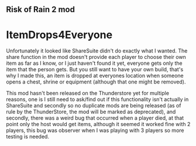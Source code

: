 ## Risk of Rain 2 mod
# ItemDrops4Everyone

Unfortunately it looked like ShareSuite didn't do exactly what I wanted.
The share function in the mod doesn't provide each player to choose their own item as far as I know, or I just haven't found it yet, everyone gets only the item that the person gets.
But you still want to have your own build, that's why I made this, an item is dropped at everyones location when someone opens a chest, shrine or equipment (although that one might be removed).



This mod hasn't been released on the Thunderstore yet for multiple reasons, one is I still need to ask/find out if this functionality isn't actually in ShareSuite and secondly so no duplicate mods are being released (as of rule by the ThunderStore, the mod will be marked as deprecated), and secondly, there was a weird bug that occurred when a player died, at that point only the host would get items, although it seemed it worked fine with 2 players, this bug was observer when I was playing with 3 players so more testing is needed.
